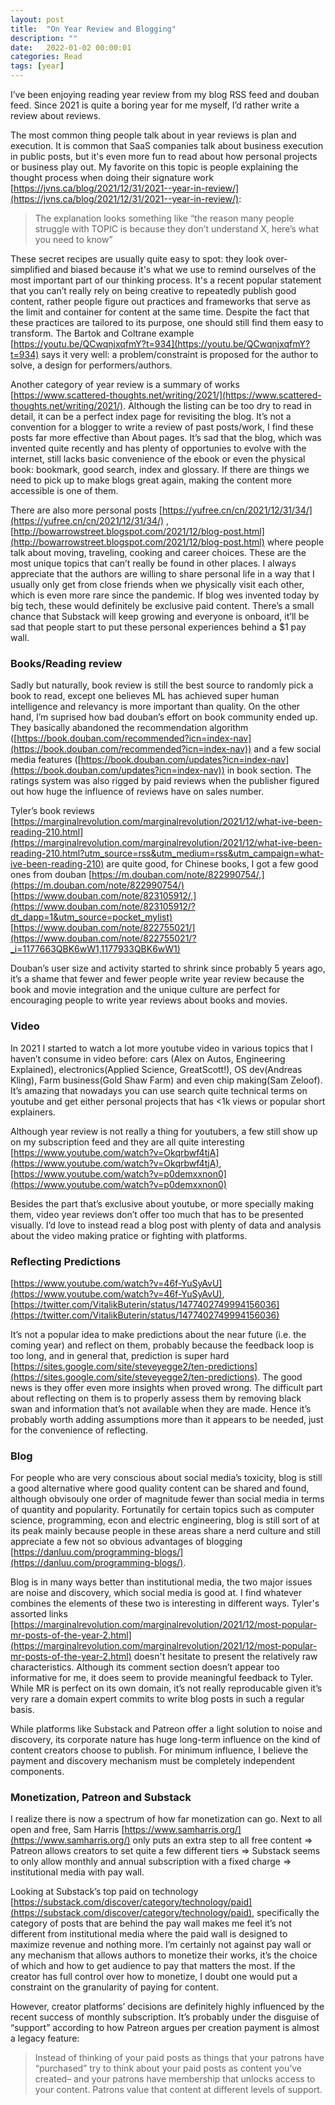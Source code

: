 ```yaml
---
layout: post
title:  "On Year Review and Blogging"
description: ""
date:   2022-01-02 00:00:01
categories: Read
tags: [year]
---
```


I’ve been enjoying reading year review from my blog RSS feed and douban feed. Since 2021 is quite a boring year for me myself, I’d rather write a review about reviews.

The most common thing people talk about in year reviews is plan and execution. It is common that SaaS companies talk about business execution in public posts, but it's even more fun to read about how personal projects or business play out. My favorite on this topic is people explaining the thought process when doing their signature work [https://jvns.ca/blog/2021/12/31/2021--year-in-review/](https://jvns.ca/blog/2021/12/31/2021--year-in-review/):

> The explanation looks something like “the reason many people struggle with TOPIC is because they don’t understand X, here’s what you need to know”


These secret recipes are usually quite easy to spot: they look over-simplified and biased because it's what we use to remind ourselves of the most important part of our thinking process. It's a recent popular statement that you can’t really rely on being creative to repeatedly publish good content, rather people figure out practices and frameworks that serve as the limit and container for content at the same time. Despite the fact that these practices are tailored to its purpose, one should still find them easy to transform. The Bartok and Coltrane example [https://youtu.be/QCwqnjxqfmY?t=934](https://youtu.be/QCwqnjxqfmY?t=934) says it very well: a problem/constraint is proposed for the author to solve, a design for performers/authors.

Another category of year review is a summary of works [https://www.scattered-thoughts.net/writing/2021/](https://www.scattered-thoughts.net/writing/2021/). Although the listing can be too dry to read in detail, it can be a perfect index page for revisiting the blog. It’s not a convention for a blogger to write a review of past posts/work, I find these posts far more effective than About pages. It’s sad that the blog, which was invented quite recently and has plenty of opportunies to evolve with the internet, still lacks basic convenience of the ebook or even the physical book: bookmark, good search, index and glossary. If there are things we need to pick up to make blogs great again, making the content more accessible is one of them.

There are also more personal posts [https://yufree.cn/cn/2021/12/31/34/](https://yufree.cn/cn/2021/12/31/34/) , [http://bowarrowstreet.blogspot.com/2021/12/blog-post.html](http://bowarrowstreet.blogspot.com/2021/12/blog-post.html) where people talk about moving, traveling, cooking and career choices. These are the most unique topics that can’t really be found in other places. I always appreciate that the authors are willing to share personal life in a way that I usually only get from close friends when we physically visit each other, which is even more rare since the pandemic. If blog wes invented today by big tech, these would definitely be exclusive paid content. There’s a small chance that Substack will keep growing and everyone is onboard, it’ll be sad that people start to put these personal experiences behind a $1 pay wall.

### Books/Reading review

Sadly but naturally, book review is still the best source to randomly pick a book to read, except one believes ML has achieved super human intelligence and relevancy is more important than quality. On the other hand, I’m suprised how bad douban’s effort on book community ended up. They basically abandoned the recommendation algorithm ([https://book.douban.com/recommended?icn=index-nav](https://book.douban.com/recommended?icn=index-nav)) and a few social media features ([https://book.douban.com/updates?icn=index-nav](https://book.douban.com/updates?icn=index-nav)) in book section. The ratings system was also rigged by paid reviews when the publisher figured out how huge the influence of reviews have on sales number.

Tyler’s book reviews [https://marginalrevolution.com/marginalrevolution/2021/12/what-ive-been-reading-210.html](https://marginalrevolution.com/marginalrevolution/2021/12/what-ive-been-reading-210.html?utm_source=rss&utm_medium=rss&utm_campaign=what-ive-been-reading-210) are quite good, for Chinese books, I got a few good ones from douban [https://m.douban.com/note/822990754/,](https://m.douban.com/note/822990754/) [https://www.douban.com/note/823105912/,](https://www.douban.com/note/823105912/?dt_dapp=1&utm_source=pocket_mylist) [https://www.douban.com/note/822755021/](https://www.douban.com/note/822755021/?_i=1177663QBK6wW1,1177933QBK6wW1)

Douban’s user size and activity started to shrink since probably 5 years ago, it’s a shame that fewer and fewer people write year review because the book and movie integration and the unique culture are perfect for encouraging people to write year reviews about books and movies.

### Video

In 2021 I started to watch a lot more youtube video in various topics that I haven’t consume in video before: cars (Alex on Autos, Engineering Explained), electronics(Applied Science, GreatScott!), OS dev(Andreas Kling), Farm business(Gold Shaw Farm) and even chip making(Sam Zeloof). It’s amazing that nowadays you can use search quite technical terms on youtube and get either personal projects that has <1k views or popular short explainers.

Although year review is not really a thing for youtubers, a few still show up on my subscription feed and they are all quite interesting [https://www.youtube.com/watch?v=Okqrbwf4tjA](https://www.youtube.com/watch?v=Okqrbwf4tjA), [https://www.youtube.com/watch?v=p0demxxnon0](https://www.youtube.com/watch?v=p0demxxnon0)

Besides the part that’s exclusive about youtube, or more specially making them, video year reviews don’t offer too much that has to be presented visually. I’d love to instead read a blog post with plenty of data and analysis about the video making pratice or fighting with platforms.

### Reflecting Predictions

[https://www.youtube.com/watch?v=46f-YuSyAvU](https://www.youtube.com/watch?v=46f-YuSyAvU), [https://twitter.com/VitalikButerin/status/1477402749994156036](https://twitter.com/VitalikButerin/status/1477402749994156036)

It’s not a popular idea to make predictions about the near future (i.e. the coming year) and reflect on them, probably because the feedback loop is too long, and in general that, prediction is super hard [https://sites.google.com/site/steveyegge2/ten-predictions](https://sites.google.com/site/steveyegge2/ten-predictions). The good news is they offer even more insights when proved wrong. The difficult part about reflecting on them is to properly assess them by removing black swan and information that’s not available when they are made. Hence it’s probably worth adding assumptions more than it appears to be needed, just for the convenience of reflecting.

### Blog

For people who are very conscious about social media’s toxicity, blog is still a good alternative where good quality content can be shared and found, although obvisouly one order of magnitude fewer than social media in terms of quantity and popularity. Fortunatily for certain topics such as computer science, programming, econ and electric engineering, blog is still sort of at its peak mainly because people in these areas share a nerd culture and still appreciate a few not so obvious advantages of blogging [https://danluu.com/programming-blogs/](https://danluu.com/programming-blogs/).

Blog is in many ways better than institutional media, the two major issues are noise and discovery, which social media is good at. I find whatever combines the elements of these two is interesting in different ways. Tyler's assorted links [https://marginalrevolution.com/marginalrevolution/2021/12/most-popular-mr-posts-of-the-year-2.html](https://marginalrevolution.com/marginalrevolution/2021/12/most-popular-mr-posts-of-the-year-2.html) doesn't hesitate to present the relatively raw characteristics. Although its comment section doesn’t appear too informative for me, it does seem to provide meaningful feedback to Tyler. While MR is perfect on its own domain, it’s not really reproducable given it’s very rare a domain expert commits to write blog posts in such a regular basis.

While platforms like Substack and Patreon offer a light solution to noise and discovery, its corporate nature has huge long-term influence on the kind of content creators choose to publish. For minimum influence, I believe the payment and discovery mechanism must be completely independent components.

### Monetization, Patreon and Substack

I realize there is now a spectrum of how far monetization can go. Next to all open and free, Sam Harris [https://www.samharris.org/](https://www.samharris.org/) only puts an extra step to all free content ⇒ Patreon allows creators to set quite a few different tiers ⇒ Substack seems to only allow monthly and annual subscription with a fixed charge ⇒ institutional media with pay wall.

Looking at Substack’s top paid on technology [https://substack.com/discover/category/technology/paid](https://substack.com/discover/category/technology/paid), specifically the category of posts that are behind the pay wall makes me feel it’s not different from institutional media where the paid wall is designed to maximize revenue and nothing more. I’m certainly not against pay wall or any mechanism that allows authors to monetize their works, it’s the choice of which and how to get audience to pay that matters the most. If the creator has full control over how to monetize, I doubt one would put a constraint on the granularity of paying for content.

However, creator platforms’ decisions are definitely highly influenced by the recent success of monthly subscription. It’s probably under the disguise of “support” according to how Patreon argues per creation payment is almost a legacy feature:

> Instead of thinking of your paid posts as things that your patrons have “purchased” try to think about your paid posts as content you’ve created– and your patrons have membership that unlocks access to your content. Patrons value that content at different levels of support.
